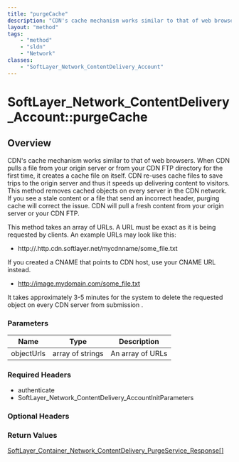 ```yaml
---
title: "purgeCache"
description: "CDN's cache mechanism works similar to that of web browsers. When CDN pulls a file from your origin server or from your... "
layout: "method"
tags:
    - "method"
    - "sldn"
    - "Network"
classes:
    - "SoftLayer_Network_ContentDelivery_Account"
---
```

# SoftLayer_Network_ContentDelivery_Account::purgeCache
## Overview 
CDN's cache mechanism works similar to that of web browsers. When CDN pulls a file from your origin server or from your CDN FTP directory for the first time, it creates a cache file on itself. CDN re-uses cache files to save trips to the origin server and thus it speeds up delivering content to visitors. This method removes cached objects on every server in the CDN network. If you see a stale content or a file that send an incorrect header, purging cache will correct the issue. CDN will pull a fresh content from your origin server or your CDN FTP. 

This method takes an array of URLs. A URL must be exact as it is being requested by clients. An example URLs may look like this: 
* http://<your CDN username>.http.cdn.softlayer.net/mycdnname/some_file.txt


If you created a CNAME that points to CDN host, use your CNAME URL instead. 
* http://image.mydomain.com/some_file.txt


It takes approximately 3-5 minutes for the system to delete the requested object on every CDN server from submission . 

### Parameters 
|Name | Type | Description |
| --- | --- | --- |
|objectUrls| array of strings| An array of URLs|


### Required Headers
* authenticate
* SoftLayer_Network_ContentDelivery_AccountInitParameters

### Optional Headers

### Return Values
<a href='/reference/datatypes/SoftLayer_Container_Network_ContentDelivery_PurgeService_Response'>SoftLayer_Container_Network_ContentDelivery_PurgeService_Response[] </a>
